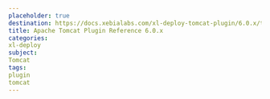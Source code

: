 ```yaml
---
placeholder: true
destination: https://docs.xebialabs.com/xl-deploy-tomcat-plugin/6.0.x/tomcatPluginManual.html
title: Apache Tomcat Plugin Reference 6.0.x
categories:
xl-deploy
subject:
Tomcat
tags:
plugin
tomcat
---
```

